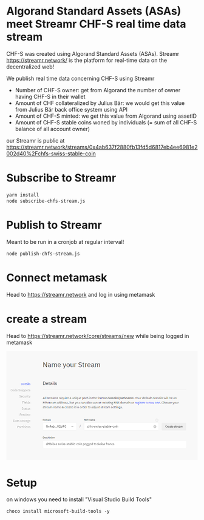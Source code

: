 # Algorand Standard Assets (ASAs) meet Streamr CHF-S real time data stream

CHF-S was created using Algorand Standard Assets (ASAs).
Streamr https://streamr.network/ is the platform for real-time data on the decentralized web!

We publish real time data concerning CHF-S using Streamr
* Number of CHF-S owner: get from Algorand the number of owner having CHF-S in their wallet
* Amount of CHF collateralized by Julius Bär: we would get this value from Julius Bär back office system using API
* Amount of CHF-S minted: we get this value from Algorand using assetID
* Amount of CHF-S stable coins woned by individuals (= sum of all CHF-S balance of all account owner)

our Streamr is public at https://streamr.network/streams/0x4ab637f2880fb13fd5d6817eb4ee6981e2002d40%2Fchfs-swiss-stable-coin

# Subscribe to Streamr

```
yarn install
node subscribe-chfs-stream.js
```

# Publish to Streamr
Meant to be run in a cronjob at regular interval!
```
node publish-chfs-stream.js
```

# Connect metamask
Head to https://streamr.network and log in using metamask

# create a stream
Head to https://streamr.network/core/streams/new while being logged in metamask

![img.png](img/img.png)

# Setup
on windows you need to install "Visual Studio Build Tools"
```
choco install microsoft-build-tools -y
```


